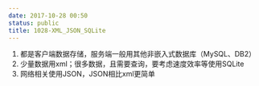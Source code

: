 ```yaml
---
date: 2017-10-28 00:50
status: public
title: 1028-XML_JSON_SQLite
---
```


1. 都是客户端数据存储，服务端一般用其他非嵌入式数据库（MySQL、DB2）
2. 少量数据用xml；很多数据，且需要查询，要考虑速度效率等使用SQLite
3. 网络相关使用JSON，JSON相比xml更简单